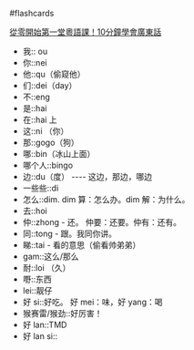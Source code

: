 #flashcards 

[從零開始第一堂粵語課！10分鐘學會廣東話](https:://youtu.be/KI5bKz68_Hk) <!--SR:!2023-02-25-10-37,17,250-->
- 我:: ou <!--SR:!2023-02-22-09-23,14,250-->
- 你::nei <!--SR:!2023-03-10-23-15,26,270-->
- 他::qu（偷窥他） <!--SR:!2023-02-19-08-26,12.6,251-->
- 们::dei（day） <!--SR:!2023-02-22-09-15,14,250-->
- 不::eng <!--SR:!2023-02-16-19-07,11,250-->
- 是::hai <!--SR:!2023-02-14-19-00,9,250-->
- 在::hai 上 <!--SR:!2023-02-16-19-00,11,250-->
- 这::ni （你） <!--SR:!2023-02-21-06-02,14.5,250-->
- 那::gogo（狗） <!--SR:!2023-03-12-01-31,27.1,271-->
- 哪::bin（冰山上面） <!--SR:!2023-02-19-05-12,12.5,250-->
- 哪个人::bingo <!--SR:!2023-02-17-19-05,12,250-->
- 边::du（度） ---- 这边，那边，哪边 <!--SR:!2023-02-21-06-03,14.5,250-->
- 一些些::di  <!--SR:!2023-02-15-18-59,10,251-->
- 怎么::dim.  dim 算：怎么办。dim 解：为什么。 <!--SR:!2023-02-15-19-04,10,250-->
- 去::hoi <!--SR:!2023-02-18-15-26,11.2,230-->
- 仲::zhong - 还。   仲要：还要。仲有：还有。 <!--SR:!2023-02-19-05-51,12.5,250-->
- 同::tong - 跟。我同你讲。 <!--SR:!2023-02-15-18-59,10,250-->
- 睇::tai - 看的意思（偷看帅弟弟） <!--SR:!2023-02-21-05-12,14.5,250-->
- gam::这么/那么 <!--SR:!2023-02-19-05-59,12.5,250-->
- 耐::loi （久） <!--SR:!2023-02-22-09-18,14,250-->
- 嘢::东西 <!--SR:!2023-02-17-19-03,12,250-->
- lei::靓仔 <!--SR:!2023-02-22-10-37,14,250-->
- 好 si::好吃。   好 mei：味，好 yang：喝 <!--SR:!2023-03-15-23-02,31,270-->
- 猴赛雷/猴劲::好厉害！ <!--SR:!2023-03-15-23-11,31,270-->
- 好 lan::TMD <!--SR:!2023-02-15-18-58,10,250-->
- 好 lan si:: <!--SR:!2023-02-19-06-08,12.5,250-->